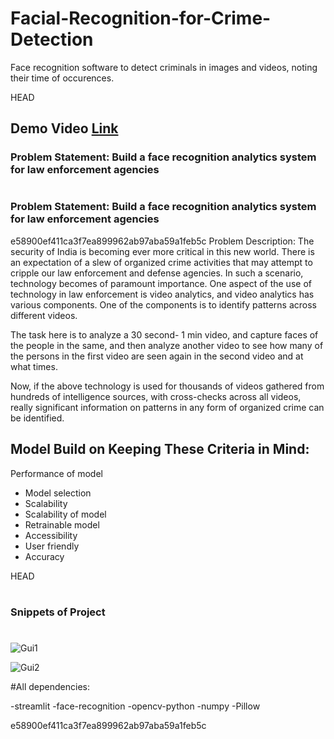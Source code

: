# Facial-Recognition-for-Crime-Detection
 Face recognition software to detect criminals in images and videos, noting their time of occurences.

HEAD
## Demo Video [Link](https://www.youtube.com/watch?v=M5v2rXOalcw)

### Problem Statement: Build a face recognition analytics system for law enforcement agencies
#



### Problem Statement: Build a face recognition analytics system for law enforcement agencies

e58900ef411ca3f7ea899962ab97aba59a1feb5c
Problem Description:
The security of India is becoming ever more critical in this new world. There is an expectation of a slew of organized crime activities that may attempt to cripple our law enforcement and defense agencies. In such a scenario, technology becomes of paramount importance.
One aspect of the use of technology in law enforcement is video analytics, and video analytics has various components. One of the components is to identify patterns across different videos.

The task here is to analyze a 30 second- 1 min video, and capture faces of the people in the same, and then analyze another video to see how many of the persons in the first video are seen again in the second video and at what times.

Now, if the above technology is used for thousands of videos gathered from hundreds of intelligence sources, with cross-checks across all videos, really significant information on patterns in any form of organized crime can be identified.


## Model Build on Keeping These Criteria in Mind:

Performance of model
- Model selection
- Scalability
- Scalability of model
- Retrainable model
- Accessibility
- User friendly
- Accuracy

 HEAD
# 
### Snippets of Project
#

![Gui1](https://user-images.githubusercontent.com/51900952/90665584-dcad2680-e269-11ea-8116-3b6502f9eeca.png)

![Gui2](https://user-images.githubusercontent.com/51900952/90665676-fea6a900-e269-11ea-8bfd-cc8a7f28e52e.png)

#All dependencies:

-streamlit
-face-recognition
-opencv-python
-numpy
-Pillow

e58900ef411ca3f7ea899962ab97aba59a1feb5c
